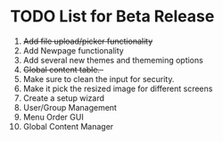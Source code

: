 # TODO List for Beta Release
1. ~~Add file upload/picker functionality~~
2. Add Newpage functionality
3. Add several new themes and thememing options
4. ~~Global content table.-~~
5. Make sure to clean the input for security.
6. Make it pick the resized image for different screens
7. Create a setup wizard
8. User/Group Management
9. Menu Order GUI
10. Global Content Manager

